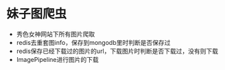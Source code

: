 # 妹子图爬虫
- 秀色女神网站下所有图片爬取
- redis去重套图info，保存到mongodb里时判断是否保存过
- redis保存已经下载过的图片的url，下载图片时判断是否下载过，没有则下载
- ImagePipeline进行图片的下载
